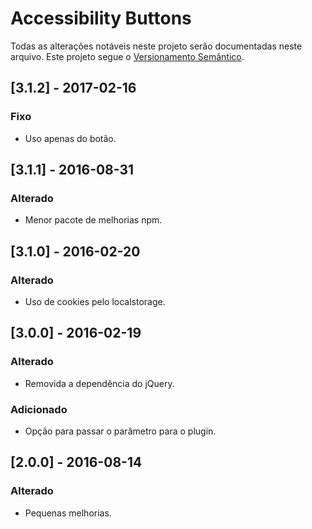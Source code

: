 # Accessibility Buttons
Todas as alterações notáveis ​​neste projeto serão documentadas neste arquivo.
Este projeto segue o [Versionamento Semântico](http://semver.org/).

## [3.1.2] - 2017-02-16

### Fixo
- Uso apenas do botão.


## [3.1.1] - 2016-08-31

### Alterado
- Menor pacote de melhorias npm.

## [3.1.0] - 2016-02-20

### Alterado
- Uso de cookies pelo localstorage.

## [3.0.0] - 2016-02-19

### Alterado
- Removida a dependência do jQuery.

### Adicionado
- Opção para passar o parâmetro para o plugin.

## [2.0.0] - 2016-08-14

### Alterado
- Pequenas melhorias.
